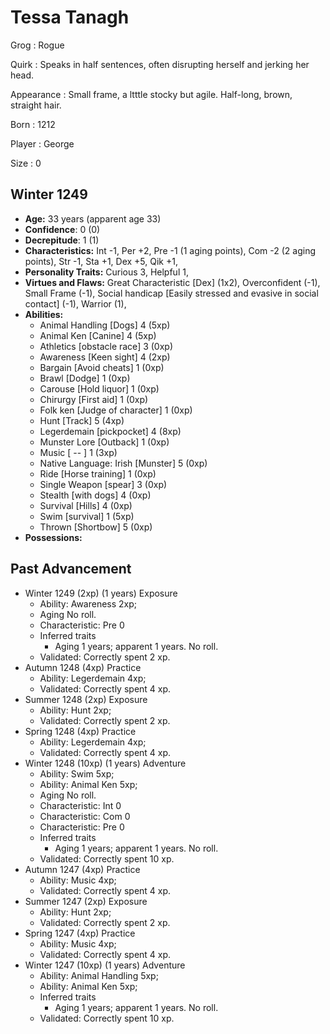 # Tessa Tanagh

Grog
: Rogue

Quirk
: Speaks in half sentences, often disrupting herself and jerking her head.

Appearance
: Small frame, a ltttle stocky but agile.  Half-long, brown, straight hair.

Born
: 1212

Player
: George

Size
: 0

## Winter 1249

+ **Age:** 33 years (apparent age 33)
+ **Confidence**: 0 (0)
+ **Decrepitude**: 1 (1)
+ **Characteristics:** 
Int -1, 
Per +2, 
Pre -1 (1 aging points), 
Com -2 (2 aging points), 
Str -1, 
Sta +1, 
Dex +5, 
Qik +1, 
+ **Personality Traits:** 
Curious 3, 
Helpful 1, 
+ **Virtues and Flaws:** 
Great Characteristic [Dex] (1x2), 
Overconfident (-1), 
Small Frame (-1), 
Social handicap [Easily stressed and evasive in social contact] (-1), 
Warrior (1), 
+ **Abilities:**
    + Animal Handling [Dogs] 4 (5xp)
    + Animal Ken [Canine] 4 (5xp)
    + Athletics [obstacle race] 3 (0xp)
    + Awareness [Keen sight] 4 (2xp)
    + Bargain [Avoid cheats] 1 (0xp)
    + Brawl [Dodge] 1 (0xp)
    + Carouse [Hold liquor] 1 (0xp)
    + Chirurgy [First aid] 1 (0xp)
    + Folk ken [Judge of character] 1 (0xp)
    + Hunt [Track] 5 (4xp)
    + Legerdemain [pickpocket] 4 (8xp)
    + Munster Lore [Outback] 1 (0xp)
    + Music [  --  ] 1 (3xp)
    + Native Language: Irish [Munster] 5 (0xp)
    + Ride [Horse training] 1 (0xp)
    + Single Weapon [spear] 3 (0xp)
    + Stealth [with dogs] 4 (0xp)
    + Survival [Hills] 4 (0xp)
    + Swim [survival] 1 (5xp)
    + Thrown [Shortbow] 5 (0xp)
+ **Possessions:**


## Past Advancement

+ Winter 1249 (2xp) (1 years) Exposure
    + Ability: Awareness 2xp; 
    + Aging  No roll. 
    + Characteristic: Pre 0
    + Inferred traits
        + Aging 1 years; apparent 1 years. No roll. 
    + Validated: Correctly spent 2 xp.
+ Autumn 1248 (4xp) Practice
    + Ability: Legerdemain 4xp; 
    + Validated: Correctly spent 4 xp.
+ Summer 1248 (2xp) Exposure
    + Ability: Hunt 2xp; 
    + Validated: Correctly spent 2 xp.
+ Spring 1248 (4xp) Practice
    + Ability: Legerdemain 4xp; 
    + Validated: Correctly spent 4 xp.
+ Winter 1248 (10xp) (1 years) Adventure
    + Ability: Swim 5xp; 
    + Ability: Animal Ken 5xp; 
    + Aging  No roll. 
    + Characteristic: Int 0
    + Characteristic: Com 0
    + Characteristic: Pre 0
    + Inferred traits
        + Aging 1 years; apparent 1 years. No roll. 
    + Validated: Correctly spent 10 xp.
+ Autumn 1247 (4xp) Practice
    + Ability: Music 4xp; 
    + Validated: Correctly spent 4 xp.
+ Summer 1247 (2xp) Exposure
    + Ability: Hunt 2xp; 
    + Validated: Correctly spent 2 xp.
+ Spring 1247 (4xp) Practice
    + Ability: Music 4xp; 
    + Validated: Correctly spent 4 xp.
+ Winter 1247 (10xp) (1 years) Adventure
    + Ability: Animal Handling 5xp; 
    + Ability: Animal Ken 5xp; 
    + Inferred traits
        + Aging 1 years; apparent 1 years. No roll. 
    + Validated: Correctly spent 10 xp.

